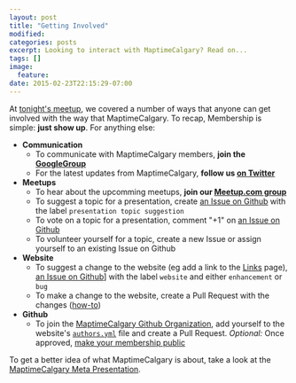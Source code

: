 ```yaml
---
layout: post
title: "Getting Involved"
modified:
categories: posts
excerpt: Looking to interact with MaptimeCalgary? Read on...
tags: []
image:
  feature:
date: 2015-02-23T22:15:29-07:00
---
```


At [tonight's meetup](/posts/2015/02/08/first-meetup/), we covered a number of ways that anyone can get involved with the way that MaptimeCalgary.  To recap, Membership is simple: **just show up**. For anything else:

- **Communication**
  - To communicate with MaptimeCalgary members, **join the [GoogleGroup](https://groups.google.com/forum/#!forum/maptimecalgary)**
  - For the latest updates from MaptimeCalgary, **follow us [on Twitter](https://twitter.com/MaptimeCalgary)**
- **Meetups**
  - To hear about the upcomming meetups, **join our [Meetup.com group](http://www.meetup.com/MaptimeCalgary)**
  - To suggest a topic for a presentation, create [an Issue on Github](https://github.com/MaptimeCalgary/maptimecalgary.github.io/labels/presentation%20topic%20suggestion) with the label `presentation topic suggestion`
  - To vote on a topic for a presentation, comment "+1" on [an Issue on Github](https://github.com/MaptimeCalgary/maptimecalgary.github.io/labels/presentation%20topic%20suggestion)
  - To volunteer yourself for a topic, create a new Issue or assign yourself to an existing Issue on Github
- **Website**
  - To suggest a change to the website (eg add a link to the [Links](/links) page), [an Issue on Github](https://github.com/MaptimeCalgary/maptimecalgary.github.io/labels/presentation%20topic%20suggestion)] with the label `website` and either `enhancement` or `bug`
  - To make a change to the website, create a Pull Request with the changes ([how-to](https://help.github.com/articles/using-pull-requests/))
- **Github**
  - To join the [MaptimeCalgary Github Organization](https://github.com/MaptimeCalgary), add yourself to the website's [`authors.yml`](https://github.com/MaptimeCalgary/maptimecalgary.github.io/blob/master/_data/authors.yml) file and create a Pull Request. _Optional:_ Once approved, [make your membership public](https://help.github.com/articles/publicizing-or-concealing-organization-membership/)

To get a better idea of what MaptimeCalgary is about, take a look at the [MaptimeCalgary Meta Presentation](http://maptimecalgary.github.io/presentation-meta-maptime).
